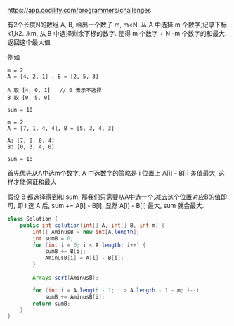 https://app.codility.com/programmers/challenges

有2个长度N的数组 A, B, 给出一个数子 m, m<N,
从 A 中选择 m 个数字,记录下标 k1,k2...km,  从 B 中选择剩余下标的数字. 使得 m 个数字 + N -m 个数字的和最大. 返回这个最大值


例如
```
m = 2
A = [4, 2, 1] , B = [2, 5, 3]

A 取 [4, 0, 1]   // 0 表示不选择
B 取 [0, 5, 0]

sum = 10
```
```
m = 2
A = [7, 1, 4, 4], B = [5, 3, 4, 3]

A: [7, 0, 0, 4]
B: [0, 3, 4, 0]

sum = 18
```

首先优先从A中选m个数字, A 中选数字的策略是 i 位置上 A[i] - B[i] 差值最大, 这样才能保证和最大

假设 B 都选择得到和 sum, 那我们只需要从A中选一个,减去这个位置对应B的值即可,  即 i 选 A 后, sum += A[i] - B[i], 显然 A[i] - B[i] 最大, sum 就会最大.

```java
class Solution {
    public int solution(int[] A, int[] B, int m) {
        int[] AminusB = new int[A.length];
        int sumB = 0;
        for (int i = 0; i < A.length; i++) {
            sumB += B[i];
            AminusB[i] = A[i] - B[i];
        }
        
        Arrays.sort(AminusB);

        for (int i = A.length - 1; i > A.length - 1 - m; i--)
            sumB += AminusB[i];
        return sumB;
    }
}
```

